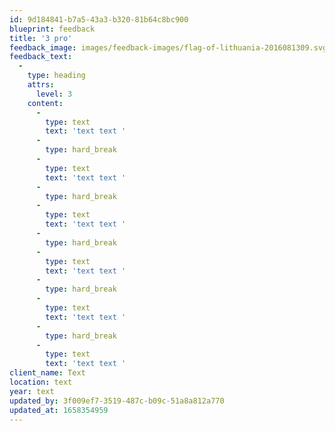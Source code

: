 ```yaml
---
id: 9d184841-b7a5-43a3-b320-81b64c8bc900
blueprint: feedback
title: '3 pro'
feedback_image: images/feedback-images/flag-of-lithuania-2016081309.svg
feedback_text:
  -
    type: heading
    attrs:
      level: 3
    content:
      -
        type: text
        text: 'text text '
      -
        type: hard_break
      -
        type: text
        text: 'text text '
      -
        type: hard_break
      -
        type: text
        text: 'text text '
      -
        type: hard_break
      -
        type: text
        text: 'text text '
      -
        type: hard_break
      -
        type: text
        text: 'text text '
      -
        type: hard_break
      -
        type: text
        text: 'text text '
client_name: Text
location: text
year: text
updated_by: 3f009ef7-3519-487c-b09c-51a8a812a770
updated_at: 1658354959
---
```

